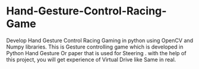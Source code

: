 # Hand-Gesture-Control-Racing-Game
Develop Hand Gesture Control Racing Gaming in python using OpenCV and Numpy libraries. This is Gesture controlling game which is developed in Python Hand Gesture Or paper that is used for Steering . with the help of this project, you will get experience of Virtual Drive like Same in real.
